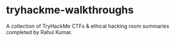 # tryhackme-walkthroughs
A collection of TryHackMe CTFs &amp; ethical hacking room summaries completed by Rahul Kumar.
